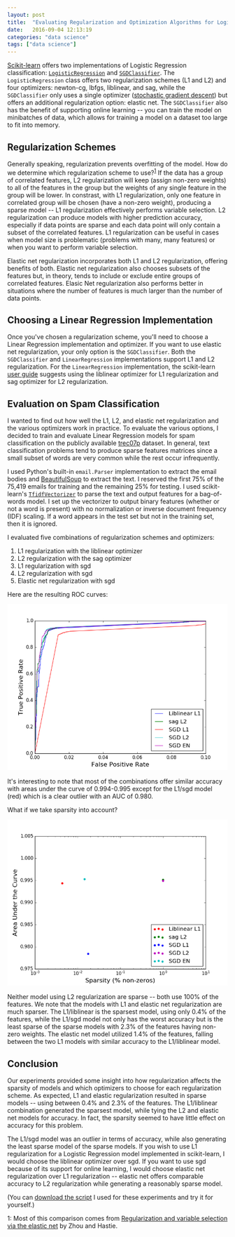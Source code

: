 ```yaml
---
layout: post
title:  "Evaluating Regularization and Optimization Algorithms for Logistic Regression on Spam Classification"
date:   2016-09-04 12:13:19
categories: "data science"
tags: ["data science"]
---
```

[Scikit-learn](http://scikit-learn.org/stable/) offers two implementations of Logistic Regression classification: [`LogisticRegression`](http://scikit-learn.org/stable/modules/generated/sklearn.linear_model.LogisticRegression.html#sklearn.linear_model.LogisticRegression) and [`SGDClassifier`](http://scikit-learn.org/stable/modules/generated/sklearn.linear_model.SGDClassifier.html). The `LogisticRegression` class offers two regularization schemes (L1 and L2) and four optimizers: newton-cg, lbfgs, liblinear, and sag, while the `SGDClassifier` only uses a single optimizer ([stochastic gradient descent](https://en.wikipedia.org/wiki/Stochastic_gradient_descent)) but offers an additional regularization option: elastic net.  The `SGDClassifier` also has the benefit of supporting online learning -- you can train the model on minibatches of data, which allows for training a model on a dataset too large to fit into memory.


## Regularization Schemes
Generally speaking, regularization prevents overfitting of the model. How do we determine which regularization scheme to use?<sup>[1](#regularization-paper)</sup>  If the data has a group of correlated features, L2 regularization will keep (assign non-zero weights) to all of the features in the group but the weights of any single feature in the group will be lower.  In constrast, with L1 regularization, only one feature in correlated group will be chosen (have a non-zero weight), producing a sparse model -- L1 regularization effectively performs variable selection.   L2 regularization can produce models with higher prediction accuracy, especially if data points are sparse and each data point will only contain a subset of the correlated features. L1 regularization can be useful in cases when model size is problematic (problems with many, many features) or when you want to perform variable selection.

Elastic net regularization incorporates both L1 and L2 regularization, offering benefits of both. Elastic net regularization also chooses subsets of the features but, in theory, tends to include or exclude entire groups of correlated features. Elasic Net regularization also performs better in situations where the number of features is much larger than the number of data points.

## Choosing a Linear Regression Implementation
Once you've chosen a regularization scheme, you'll need to choose a Linear Regression implementation and optimizer.  If you want to use elastic net regularization, your only option is the `SGDClassifier`.  Both the `SGDClassifier` and `LinearRegression` implementations support L1 and L2 regularization.  For the `LinearRegression` implementation, the scikit-learn [user guide](http://scikit-learn.org/stable/modules/linear_model.html#logistic-regression) suggests using the liblinear optimizer for L1 regularization and sag optimizer for L2 regularization.

## Evaluation on Spam Classification
I wanted to find out how well the L1, L2, and elastic net regularization and the various optimizers work in practice. To evaluate the various options, I decided to train and evaluate Linear Regression models for spam classification on the publicly available [trec07p](http://plg.uwaterloo.ca/~gvcormac/treccorpus07/about.html) dataset.  In general, text classification problems tend to produce sparse features matrices since a small subset of words are very common while the rest occur infrequently.

I used Python's built-in `email.Parser` implementation to extract the email bodies and [BeautifulSoup](https://www.crummy.com/software/BeautifulSoup/bs4/doc/) to extract the text. I reserved the first 75% of the 75,419 emails for training and the remaining 25% for testing.  I used scikit-learn's [`TfidfVectorizer`](http://scikit-learn.org/stable/modules/generated/sklearn.feature_extraction.text.TfidfVectorizer.html#sklearn.feature_extraction.text.TfidfVectorizer) to parse the text and output features for a bag-of-words model.  I set up the vectorizer to output binary features (whether or not a word is present) with no normalization or inverse document frequency (IDF) scaling.  If a word appears in the test set but not in the training set, then it is ignored.

I evaluated five combinations of regularization schemes and optimizers:

1. L1 regularization with the liblinear optimizer
2. L2 regularization with the sag optimizer
3. L1 regularization with sgd
4. L2 regularization with sgd
5. Elastic net regularization with sgd

Here are the resulting ROC curves:

![ROC curves](/images/lr_regularization/roc_curve.png)

It's interesting to note that most of the combinations offer similar accuracy with areas under the curve of 0.994-0.995 except for the L1/sgd model (red) which is a clear outlier with an AUC of 0.980.

What if we take sparsity into account?

![Sparsity vs AUC](/images/lr_regularization/sparsity_auc.png)

Neither model using L2 regularization are sparse -- both use 100% of the features. We note that the models with L1 and elastic net regularization are much sparser.  The L1/liblinear is the sparsest model, using only 0.4% of the features, while the L1/sgd model not only has the worst accuracy but is the least sparse of the sparse models with 2.3% of the features having non-zero weights.  The elastic net model utilized 1.4% of the features, falling between the two L1 models with similar accuracy to the L1/liblinear model.

## Conclusion
Our experiments provided some insight into how regularization affects the sparsity of models and which optimizers to choose for each regularization scheme.  As expected, L1 and elastic regularization resulted in sparse models -- using between 0.4% and 2.3% of the features. The L1/liblinear combination generated the sparsest model, while tying the L2 and elastic net models for accuracy.  In fact, the sparsity seemed to have little effect on accuracy for this problem.

The L1/sgd model was an outlier in terms of accuracy, while also generating the least sparse model of the sparse models.  If you wish to use L1 regularization for a Logistic Regression model implemented in scikit-learn, I would choose the liblinear optimizer over sgd.  If you want to use sgd because of its support for online learning, I would choose elastic net regularization over L1 regularization -- elastic net offers comparable accuracy to L2 regularization while generating a reasonably sparse model.

(You can [download the script](https://gist.github.com/rnowling/8390d1c13f803c00ea5aee14c071d2cf) I used for these experiments and try it for yourself.)

<a name="regularization-paper">1</a>: Most of this comparison comes from [Regularization and variable selection via the elastic net](http://citeseerx.ist.psu.edu/viewdoc/summary?doi=10.1.1.124.4696) by Zhou and Hastie.

